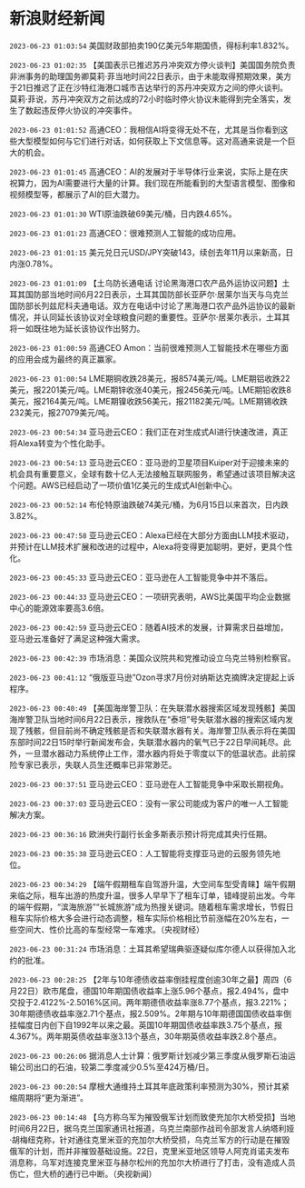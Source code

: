 # 新浪财经新闻
`2023-06-23 01:03:54` 美国财政部拍卖190亿美元5年期国债，得标利率1.832%。

`2023-06-23 01:02:35` 【美国表示已推迟苏丹冲突双方停火谈判】美国国务院负责非洲事务的助理国务卿莫莉·菲当地时间22日表示，由于未能取得预期效果，美方于21日推迟了正在沙特红海港口城市吉达举行的苏丹冲突双方之间的停火谈判。莫莉·菲说，苏丹冲突双方之前达成的72小时临时停火协议未能得到完全落实，发生了数起违反停火协议的冲突事件。

`2023-06-23 01:01:52` 高通CEO：我相信AI将变得无处不在，尤其是当你看到这些大型模型如何与它们进行对话，如何获取上下文信息等。这对高通来说是一个巨大的机会。

`2023-06-23 01:01:45` 高通CEO：AI的发展对于半导体行业来说，实际上是在庆祝算力，因为AI需要进行大量的计算。我们现在所能看到的大型语言模型、图像和视频模型等，都展示了AI的巨大潜力。

`2023-06-23 01:01:30` WTI原油跌破69美元/桶，日内跌4.65%。

`2023-06-23 01:01:23` 高通CEO：很难预测人工智能的成功应用。

`2023-06-23 01:01:15` 美元兑日元USD/JPY突破143，续创去年11月以来新高，日内涨0.78%。

`2023-06-23 01:01:09` 【土乌防长通电话 讨论黑海港口农产品外运协议问题】土耳其国防部当地时间6月22日表示，土耳其国防部长亚萨尔·居莱尔当天与乌克兰国防部长列兹尼科夫通电话。双方在电话中讨论了黑海港口农产品外运协议的最新情况，并认同延长该协议对全球粮食问题的重要性。亚萨尔·居莱尔表示，土耳其将一如既往地为延长该协议作出努力。

`2023-06-23 01:00:59` 高通CEO Amon：当前很难预测人工智能技术在哪些方面的应用会成为最终的真正赢家。

`2023-06-23 01:00:54` LME期铜收跌28美元，报8574美元/吨。LME期铝收跌22美元，报2201美元/吨。LME期锌收涨40美元，报2456美元/吨。LME期铅收跌8美元，报2164美元/吨。LME期镍收跌56美元，报21182美元/吨。LME期锡收跌232美元，报27079美元/吨。

`2023-06-23 00:54:34` 亚马逊云CEO：我们正在对生成式AI进行快速改进，真正将Alexa转变为个性化助手。

`2023-06-23 00:54:13` 亚马逊云CEO：亚马逊的卫星项目Kuiper对于迎接未来的机会具有重要意义，全球有数十亿人无法接触互联网服务，希望通过该项目解决这个问题。AWS已经启动了一项价值1亿美元的生成式AI创新中心。

`2023-06-23 00:52:14` 布伦特原油跌破74美元/桶，为6月15日以来首次，日内跌3.82%。

`2023-06-23 00:47:58` 亚马逊云CEO：Alexa已经在大部分方面由LLM技术驱动，并预计在LLM技术扩展和改进的过程中，Alexa将变得更加聪明，更好，更具个性化。

`2023-06-23 00:45:33` 亚马逊云CEO：亚马逊在人工智能竞争中并不落后。

`2023-06-23 00:44:33` 亚马逊云CEO：一项研究表明，AWS比美国平均企业数据中心的能源效率要高3.6倍。

`2023-06-23 00:42:59` 亚马逊云CEO：随着AI技术的发展，计算需求日益增加，亚马逊云准备好了满足这种强大需求。

`2023-06-23 00:42:39` 市场消息：美国众议院共和党推动设立乌克兰特别检察官。

`2023-06-23 00:41:12` “俄版亚马逊”Ozon寻求7月份对纳斯达克摘牌决定提起上诉程序。

`2023-06-23 00:40:49` 【美国海岸警卫队：在失联潜水器搜索区域发现残骸】美国海岸警卫队当地时间6月22日表示，搜救队在“泰坦”号失联潜水器的搜索区域内发现了残骸，但目前尚不确定残骸是否和失联潜水器有关。海岸警卫队表示将在美国东部时间22日15时举行新闻发布会，失联潜水器内的氧气已于22日早间耗尽。此外，一旦潜水器动力系统停止工作，潜水器内将处于零度以下的低温状态。此前探险专家已表示，失联人员生还概率已非常渺茫。

`2023-06-23 00:37:51` 亚马逊云CEO：亚马逊在人工智能竞争中采取长期视角。

`2023-06-23 00:37:03` 亚马逊云CEO：没有一家公司能成为客户的唯一人工智能解决方案。

`2023-06-23 00:36:16` 欧洲央行副行长金多斯表示预计将完成其央行任期。

`2023-06-23 00:35:38` 亚马逊云CEO：人工智能将支撑亚马逊的云服务领先地位。

`2023-06-23 00:34:29` 【端午假期租车自驾游升温，大空间车型受青睐】端午假期来临之际，租车出游的热度升温，很多人早早下了租车订单，错峰提前出发。今年的端午假期，“滨海旅游”“长城旅游”成为热搜关键词。随着租车需求增长，节假日租车实际价格大多会进行动态调整，租车实际价格相比节前涨幅在20%左右，一些空间大、性价比高的车型经常一车难求。（央视财经）

`2023-06-23 00:31:24` 市场消息：土耳其希望瑞典驱逐疑似库尔德人以获得加入北约的批准。

`2023-06-23 00:28:25` 【2年与10年德债收益率倒挂程度创逾30年之最】周四（6月22日）欧市尾盘，德国10年期国债收益率上涨5.96个基点，报2.494%，盘中交投于2.4122%-2.5016%区间。两年期德债收益率涨8.77个基点，报3.221%；30年期德债收益率涨2.71个基点，报2.509%。2年期与10年期德国国债收益率倒挂幅度日内创下自1992年以来之最。英国10年期国债收益率跌3.75个基点，报4.367%。两年期英债收益率涨3.13个基点，30年期英债收益率跌2.8个基点。

`2023-06-23 00:26:06` 据消息人士计算：俄罗斯计划减少第三季度从俄罗斯石油运输公司出口的石油，较第二季度减少0.5%至424万桶/日。

`2023-06-23 00:20:54` 摩根大通维持土耳其年底政策利率预测为30%，预计其紧缩周期将“更为渐进”。

`2023-06-23 00:14:48` 【乌方称乌军为摧毁俄军计划而致使充加尔大桥受损】当地时间6月22日，据乌克兰国家通讯社报道，乌克兰南部作战司令部发言人纳塔利娅·胡梅纽克称，针对通往克里米亚的充加尔大桥受损，乌克兰军方的行动是在摧毁俄军的计划，而并非摧毁基础设施。22日，克里米亚地区领导人阿克肖诺夫发布消息称，乌军对连接克里米亚与赫尔松州的充加尔大桥进行了打击，没有造成人员伤亡，但大桥的通行已中断。（央视新闻）


